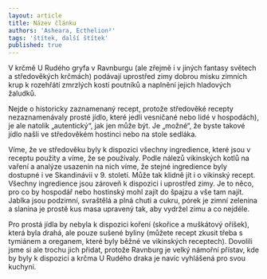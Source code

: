 ```yaml
---
layout: article
title: Název článku
authors: 'Asheara, Ecthelion²'
tags: 'štítek, další štítek'
published: true
---
```

V krčmě U Rudého gryfa v Ravnburgu (ale zřejmě i v jiných fantasy světech a středověkých krčmách) podávají uprostřed zimy dobrou misku zimních krup k rozehřátí zmrzlých kostí poutníků a naplnění jejich hladových žaludků.

Nejde o historicky zaznamenaný recept, protože středověké recepty nezaznamenávaly prosté jídlo, které jedli vesničané nebo lidé v hospodách), je ale natolik „autentický“, jak jen může být. Je „možné“, že byste takové jídlo našli ve středověkém hostinci nebo na stole sedláka. 

Víme, že ve středověku byly k dispozici všechny ingredience, které jsou v receptu použity a víme, že se používaly. Podle nálezů vikinských kotlů na vaření a analýze usazenin na nich víme, že stejné ingredience byly dostupné i ve Skandinávii v 9. století. Může tak klidně jít i o vikinský recept. Všechny ingredience jsou zároveň k dispozici i uprostřed zimy. Je to něco, pro co by hospodář nebo hostinský mohl zajít do špajzu a vše tam najít. Jablka jsou podzimní, svraštělá a plná chuti a cukru, pórek je zimní zelenina a slanina je prostě kus masa upravený tak, aby vydržel zimu a co nejdéle. 

Pro prostá jídla by nebyla k dispozici koření (skořice a muškátový oříšek), která byla drahá, ale pouze sušené byliny (můžete recept zkusit třeba s tymiánem a oreganem, které byly běžné ve vikinských receptech). Dovolili jsme si ale trochu jich přidat, protože Ravnburg je velký námořní přístav, kde by byly k dispozici a krčma U Rudého draka je navíc vyhlášená pro svou kuchyni.  
